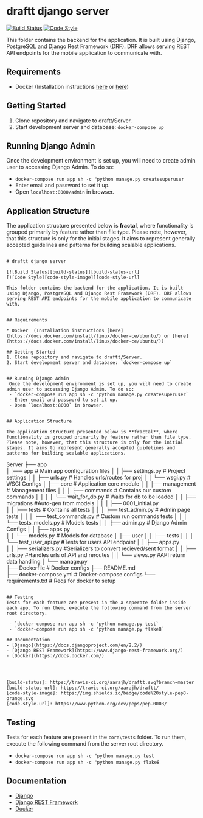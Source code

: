 
# draftt django server

[![Build Status][build-status]][build-status-url]
[![Code Style][code-style-image]][code-style-url]

This folder contains the backend for the application. It is built using Django, PostgreSQL and Django Rest Framework (DRF). DRF allows serving REST API endpoints for the mobile application to communicate with. 


## Requirements

* Docker  (Installation instructions [here](https://docs.docker.com/install/linux/docker-ce/ubuntu/) or [here](https://docs.docker.com/install/linux/docker-ce/ubuntu/))

## Getting Started
1. Clone repository and navigate to draftt/Server.
2. Start development server and database: `docker-compose up`


## Running Django Admin
 Once the development environment is set up, you will need to create admin user to accessing Django Admin. To do so:
 - `docker-compose run app sh -c "python manage.py createsuperuser`
 - Enter email and password to set it up.
 - Open `localhost:8000/admin` in browser.


## Application Structure

The application structure presented below is **fractal**, where functionality is grouped primarily by feature rather than file type. Please note, however, that this structure is only for the initial stages. It aims to represent generally accepted guidelines and patterns for building scalable applications.

```

# draftt django server

[![Build Status][build-status]][build-status-url]
[![Code Style][code-style-image]][code-style-url]

This folder contains the backend for the application. It is built using Django, PostgreSQL and Django Rest Framework (DRF). DRF allows serving REST API endpoints for the mobile application to communicate with. 


## Requirements

* Docker  (Installation instructions [here](https://docs.docker.com/install/linux/docker-ce/ubuntu/) or [here](https://docs.docker.com/install/linux/docker-ce/ubuntu/))

## Getting Started
1. Clone repository and navigate to draftt/Server.
2. Start development server and database: `docker-compose up`


## Running Django Admin
 Once the development environment is set up, you will need to create admin user to accessing Django Admin. To do so:
 - `docker-compose run app sh -c "python manage.py createsuperuser`
 - Enter email and password to set it up.
 - Open `localhost:8000` in browser.


## Application Structure

The application structure presented below is **fractal**, where functionality is grouped primarily by feature rather than file type. Please note, however, that this structure is only for the initial stages. It aims to represent generally accepted guidelines and patterns for building scalable applications.

```
Server
├── app  
│ ├── app  				# Main app configuration files
│ │ ├── settings.py  			# Project settings
│ │ ├── urls.py  			# Handles urls/routes for proj
│ │ └── wsgi.py  			# WSGI Configs
│ ├── core  				# Application core module
│ │ ├── management  			# Management files
│ │ │ ├── commands  			# Contains our custom commands
│ │ │ │ └── wait_for_db.py  		# Waits for db to be loaded
│ │ ├── migrations  			#Auto-gen from models
│ │ │ ├── 0001_initial.py  
│ │ ├── tests  				# Contains all tests
│ │ │ ├── test_admin.py  		# Admin page tests
│ │ │ ├── test_commands.py  		# Custom run commands tests
│ │ │ └── tests_models.py  		# Models tests
│ │ ├── admin.py  			# Django Admin Configs
│ │ ├── apps.py  
│ │ └── models.py  			# Models for database
│ ├── user
│ │ ├── tests
│ │ │   └── test_user_api.py    	#Tests for users API endpoint
│ │ ├── apps.py
│ │ ├── serializers.py          	#Serializers to convert recieved/sent format
│ │ ├── urls.py                 	#Handles urls of API and reroutes
│ │ └── views.py                	#API return data handling 
│ └── manage.py  
├── Dockerfile  			# Docker configs
├── README.md  
├── docker-compose.yml  		# Docker-compose configs
└── requirements.txt			# Reqs for docker to setup
```

## Testing
Tests for each feature are present in the a seperate folder inside each app. To run them, execute the following command from the server root directory.
	
 - `docker-compose run app sh -c "python manage.py test`
 - `docker-compose run app sh -c "python manage.py flake8`

## Documentation
- [Django](https://docs.djangoproject.com/en/2.2/)
- [Django REST Framework](https://www.django-rest-framework.org/)
- [Docker](https://docs.docker.com/)




[build-status]: https://travis-ci.org/aarajh/draftt.svg?branch=master
[build-status-url]: https://travis-ci.org/aarajh/draftt/
[code-style-image]: https://img.shields.io/badge/code%20style-pep8-orange.svg
[code-style-url]: https://www.python.org/dev/peps/pep-0008/

```

## Testing
Tests for each feature are present in the `core\tests` folder. To run them, execute the following command from the server root directory.
	
 - `docker-compose run app sh -c "python manage.py test`
 - `docker-compose run app sh -c "python manage.py flake8`

## Documentation
- [Django](https://docs.djangoproject.com/en/2.2/)
- [Django REST Framework](https://www.django-rest-framework.org/)
- [Docker](https://docs.docker.com/)




[build-status]: https://travis-ci.org/aarajh/draftt.svg?branch=master
[build-status-url]: https://travis-ci.org/aarajh/draftt/
[code-style-image]: https://img.shields.io/badge/code%20style-pep8-orange.svg
[code-style-url]: https://www.python.org/dev/peps/pep-0008/
